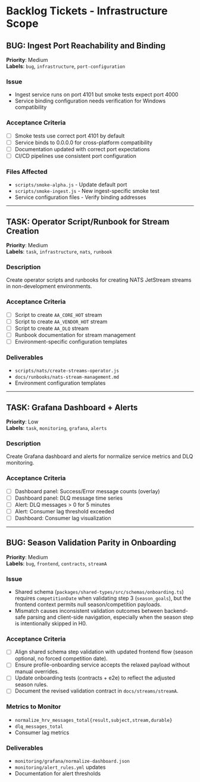 # Backlog Tickets - Infrastructure Scope

## BUG: Ingest Port Reachability and Binding

**Priority**: Medium  
**Labels**: `bug`, `infrastructure`, `port-configuration`

### Issue
- Ingest service runs on port 4101 but smoke tests expect port 4000
- Service binding configuration needs verification for Windows compatibility

### Acceptance Criteria
- [ ] Smoke tests use correct port 4101 by default
- [ ] Service binds to 0.0.0.0 for cross-platform compatibility
- [ ] Documentation updated with correct port expectations
- [ ] CI/CD pipelines use consistent port configuration

### Files Affected
- `scripts/smoke-alpha.js` - Update default port
- `scripts/smoke-ingest.js` - New ingest-specific smoke test
- Service configuration files - Verify binding addresses

---

## TASK: Operator Script/Runbook for Stream Creation

**Priority**: Medium  
**Labels**: `task`, `infrastructure`, `nats`, `runbook`

### Description
Create operator scripts and runbooks for creating NATS JetStream streams in non-development environments.

### Acceptance Criteria
- [ ] Script to create `AA_CORE_HOT` stream
- [ ] Script to create `AA_VENDOR_HOT` stream  
- [ ] Script to create `AA_DLQ` stream
- [ ] Runbook documentation for stream management
- [ ] Environment-specific configuration templates

### Deliverables
- `scripts/nats/create-streams-operator.js`
- `docs/runbooks/nats-stream-management.md`
- Environment configuration templates

---

## TASK: Grafana Dashboard + Alerts

**Priority**: Low  
**Labels**: `task`, `monitoring`, `grafana`, `alerts`

### Description
Create Grafana dashboard and alerts for normalize service metrics and DLQ monitoring.

### Acceptance Criteria
- [ ] Dashboard panel: Success/Error message counts (overlay)
- [ ] Dashboard panel: DLQ message time series
- [ ] Alert: DLQ messages > 0 for 5 minutes
- [ ] Alert: Consumer lag threshold exceeded
- [ ] Dashboard: Consumer lag visualization

---

## BUG: Season Validation Parity in Onboarding

**Priority**: Medium  
**Labels**: `bug`, `frontend`, `contracts`, `streamA`

### Issue
- Shared schema (`packages/shared-types/src/schemas/onboarding.ts`) requires `competitionDate` when validating step 3 (`season_goals`), but the frontend context permits null season/competition payloads.
- Mismatch causes inconsistent validation outcomes between backend-safe parsing and client-side navigation, especially when the season step is intentionally skipped in H0.

### Acceptance Criteria
- [ ] Align shared schema step validation with updated frontend flow (season optional, no forced competition date).
- [ ] Ensure profile-onboarding service accepts the relaxed payload without manual overrides.
- [ ] Update onboarding tests (contracts + e2e) to reflect the adjusted season rules.
- [ ] Document the revised validation contract in `docs/streams/streamA`.

### Metrics to Monitor
- `normalize_hrv_messages_total{result,subject,stream,durable}`
- `dlq_messages_total`
- Consumer lag metrics

### Deliverables
- `monitoring/grafana/normalize-dashboard.json`
- `monitoring/alert_rules.yml` updates
- Documentation for alert thresholds

